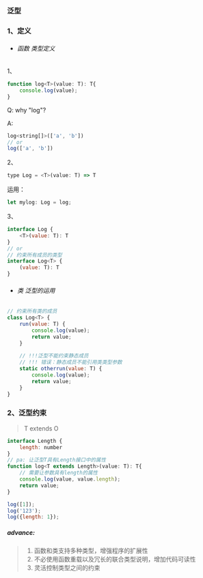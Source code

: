 ### 泛型

### 1、定义

- ###### 函数 类型定义

1、

```javascript
function log<T>(value: T): T{
    console.log(value);
}
```

Q: why "log<T>"?

A:

```javascript
log<string[]>(['a', 'b'])
// or
log(['a', 'b'])
```



2、

```javascript
type Log = <T>(value: T) => T
```

运用：

```javascript
let mylog: Log = log;
```



3、

```javascript
interface Log {
    <T>(value: T): T
}
// or
// 约束所有成员的类型
interface Log<T> {
    (value: T): T
}
```



- ###### 类 泛型的运用

```javascript
// 约束所有类的成员
class Log<T> {
    run(value: T) {
        console.log(value);
        return value;
	}
    
    // !!!泛型不能约束静态成员
    // !!! 错误：静态成员不能引用类类型参数
    static otherrun(value: T) {
        console.log(value);
        return value;
	}
}
```

### 2、泛型约束

> T extends O

```javascript
interface Length {
    length: number
}
// pa: 让泛型T具有Length接口中的属性
function log<T extends Length>(value: T): T{
    // 需要让参数具有length的属性
    console.log(value, value.length);
    return value;
}

log([1]);
log('123');
log({length: 1});
```

##### advance:

> 1. 函数和类支持多种类型，增强程序的扩展性
> 2. 不必使用函数重载以及冗长的联合类型说明，增加代码可读性
> 3. 灵活控制类型之间的约束